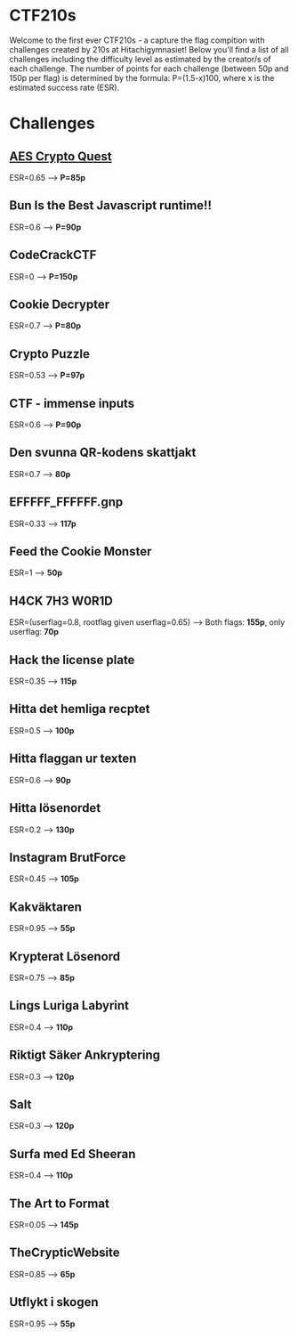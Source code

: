 # CTF210s
Welcome to the first ever CTF210s - a capture the flag compition with challenges created by 210s at Hitachigymnasiet! Below you'll find a list of all challenges including the difficulty level as estimated by the creator/s of each challenge. The number of points for each challenge (between 50p and 150p per flag) is determined by the formula: P=(1.5-x)100, where x is the estimated success rate (ESR).

# Challenges
## [AES Crypto Quest](https://github.com/sofaKTH/CTF210s/tree/main/AES%20Crypto%20Quest)
ESR=0.65 --> **P=85p**
<!--- 
## Alternativa Metoder
ESR= 
-->
## Bun Is the Best Javascript runtime!!
ESR=0.6 --> **P=90p**
## CodeCrackCTF
ESR=0 --> **P=150p**
## Cookie Decrypter
ESR=0.7 --> **P=80p**
## Crypto Puzzle
ESR=0.53 --> **P=97p**
## CTF - immense inputs
ESR=0.6 --> **P=90p**
## Den svunna QR-kodens skattjakt
ESR=0.7 --> **80p**
## EFFFFF_FFFFFF.gnp
ESR=0.33 --> **117p**
## Feed the Cookie Monster
ESR=1 --> **50p**
## H4CK 7H3 W0R1D
ESR=(userflag=0.8, rootflag given userflag=0.65) --> Both flags: **155p**, only userflag: **70p**
## Hack the license plate
ESR=0.35 --> **115p**
## Hitta det hemliga recptet
ESR=0.5 --> **100p**
## Hitta flaggan ur texten
ESR=0.6 --> **90p**
## Hitta lösenordet
ESR=0.2 --> **130p**
## Instagram BrutForce
ESR=0.45 --> **105p**
## Kakväktaren
ESR=0.95 --> **55p**
## Krypterat Lösenord
ESR=0.75 --> **85p**
## Lings Luriga Labyrint
ESR=0.4 --> **110p**
## Riktigt Säker Ankryptering
ESR=0.3 --> **120p**
## Salt
ESR=0.3 --> **120p**
## Surfa med Ed Sheeran
ESR=0.4 --> **110p**
## The Art to Format
ESR=0.05 --> **145p**
## TheCrypticWebsite
ESR=0.85 --> **65p**
## Utflykt i skogen
ESR=0.95 --> **55p**
